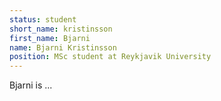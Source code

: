 ```yaml
---
status: student
short_name: kristinsson
first_name: Bjarni
name: Bjarni Kristinsson
position: MSc student at Reykjavik University
---
```

Bjarni is ...